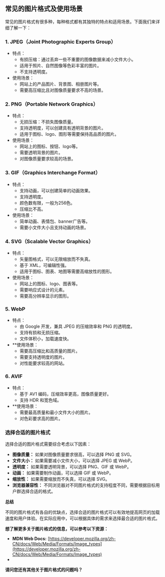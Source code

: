 ## 常见的图片格式及使用场景

常见的图片格式有很多种，每种格式都有其独特的特点和适用场景。下面我们来详细了解一下：

### 1. **JPEG（Joint Photographic Experts Group）**

- 特点：
  - 有损压缩：通过丢弃一些不重要的图像数据来减小文件大小。
  - 适用于照片、自然图像等色彩丰富的图片。
  - 不支持透明度。
- 使用场景：
  - 网站上的产品图片、背景图、相册图片等。
  - 需要高压缩比且对图像质量要求不高的场景。

### 2. **PNG（Portable Network Graphics）**

- 特点：
  - 无损压缩：不损失图像质量。
  - 支持透明度，可以创建具有透明背景的图片。
  - 适用于图标、logo、图形等需要保持高品质的图片。
- 使用场景：
  - 网站上的图标、按钮、logo等。
  - 需要透明背景的图片。
  - 对图像质量要求较高的场景。

### 3. **GIF（Graphics Interchange Format）**

- 特点：
  - 支持动画，可以创建简单的动画效果。
  - 支持透明度。
  - 颜色数有限，一般为256色。
  - 压缩比不高。
- 使用场景：
  - 简单动画、表情包、banner广告等。
  - 需要小文件大小且支持动画的场景。

### 4. **SVG（Scalable Vector Graphics）**

- 特点：
  - 矢量图格式，可以无限缩放而不失真。
  - 基于 XML，可编辑性强。
  - 适用于图标、图表、地图等需要高缩放性的图形。
- 使用场景：
  - 网站上的图标、logo、图表等。
  - 需要响应式设计的元素。
  - 需要高分辨率显示的图形。

### 5. **WebP**

- 特点：
  - 由 Google 开发，兼具 JPEG 的压缩效率和 PNG 的透明度。
  - 支持有损和无损压缩。
  - 文件体积小，加载速度快。
- **使用场景： 
  - 需要高压缩比和高质量的图片。
  - 需要支持透明度的图片。
  - 对性能要求较高的网站。

### 6. **AVIF**

- 特点：
  - 基于 AV1 编码，压缩效率更高，图像质量更好。
  - 支持 HDR 和宽色域。
- **使用场景： 
  - 需要最高质量和最小文件大小的图片。
  - 对色彩要求高的图片。

### 选择合适的图片格式

选择合适的图片格式需要综合考虑以下因素：

- **图像质量：** 如果对图像质量要求很高，可以选择 PNG 或 SVG。
- **文件大小：** 如果需要减小文件大小，可以选择 JPEG 或 WebP。
- **透明度：** 如果需要透明背景，可以选择 PNG、GIF 或 WebP。
- **动画：** 如果需要制作动画，可以选择 GIF 或 WebP。
- **缩放性：** 如果需要缩放而不失真，可以选择 SVG。
- **浏览器兼容性：** 不同浏览器对不同图片格式的支持程度不同，需要根据目标用户群选择合适的格式。

**总结**

不同的图片格式有各自的优缺点，选择合适的图片格式可以有效地提高网页的加载速度和用户体验。在实际应用中，可以根据具体的需求来选择最合适的图片格式。

**想了解更多关于图片格式的信息，可以参考以下资源：**

- **MDN Web Docs:** [https://developer.mozilla.org/zh-CN/docs/Web/Media/Formats/Image_types](https://developer.mozilla.org/zh-CN/docs/Web/Media/Formats/Image_types)
-  

 

**请问您还有其他关于图片格式的问题吗？**

 